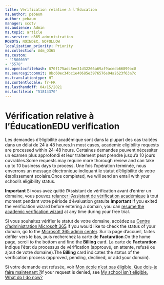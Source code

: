 ```yaml
---
title: Vérification relative à l’Éducation
ms.author: pebaum
author: pebaum
manager: scotv
ms.audience: Admin
ms.topic: article
ms.service: o365-administration
ROBOTS: NOINDEX, NOFOLLOW
localization_priority: Priority
ms.collection: Adm_O365
ms.custom:
- "1500009"
- "5578"
ms.openlocfilehash: 870f175adc5ee31d32266a69af9acedb66899bc8
ms.sourcegitcommit: 8bc60ec34bc1e40685e3976576e04a2623f63a7c
ms.translationtype: HT
ms.contentlocale: fr-FR
ms.lasthandoff: 04/15/2021
ms.locfileid: "51814370"
---
```

# <a name="edu-verification"></a><span data-ttu-id="a76f6-102">Vérification relative à l’Éducation</span><span class="sxs-lookup"><span data-stu-id="a76f6-102">EDU verification</span></span>

<span data-ttu-id="a76f6-103">Les demandes d’éligibilité académique sont dans la plupart des cas traitées dans un délai de 24 à 48 heures.</span><span class="sxs-lookup"><span data-stu-id="a76f6-103">In most cases, academic eligibility requests are processed within 24-48 hours.</span></span> <span data-ttu-id="a76f6-104">Certaines demandes peuvent nécessiter un examen plus approfondi et leur traitement peut prendre jusqu’à 10 jours ouvrables.</span><span class="sxs-lookup"><span data-stu-id="a76f6-104">Some requests may require more thorough review and can take up to 10 business days to process.</span></span> <span data-ttu-id="a76f6-105">Une fois l’opération terminée, nous enverrons un message électronique indiquant le statut d’éligibilité de votre établissement scolaire.</span><span class="sxs-lookup"><span data-stu-id="a76f6-105">Once completed, we will send an email with your school’s eligibility status.</span></span>

<span data-ttu-id="a76f6-106">**Important** Si vous avez quitté l’Assistant de vérification avant d’entrer un domaine, vous pouvez [relancer l’Assistant de vérification académique](https://go.microsoft.com/fwlink/p/?linkid=2135255) à tout moment pendant votre période d’évaluation gratuite.</span><span class="sxs-lookup"><span data-stu-id="a76f6-106">**Important** If you exited the verification wizard before entering a domain, you can [resume the academic verification wizard](https://go.microsoft.com/fwlink/p/?linkid=2135255) at any time during your free trial.</span></span>

<span data-ttu-id="a76f6-107">Si vous souhaitez vérifier le statut de votre domaine, accédez au [Centre d’administration Microsoft 365](https://go.microsoft.com/fwlink/p/?linkid=2024339).</span><span class="sxs-lookup"><span data-stu-id="a76f6-107">If you would like to check the status of your domain, go to the [Microsoft 365 admin center](https://go.microsoft.com/fwlink/p/?linkid=2024339).</span></span> <span data-ttu-id="a76f6-108">Sur la page d’accueil, faites défiler vers le bas, puis recherchez la carte de **Facturation**.</span><span class="sxs-lookup"><span data-stu-id="a76f6-108">On the home page, scroll to the bottom and find the **Billing** card.</span></span> <span data-ttu-id="a76f6-109">La carte de **Facturation** indique l’état du processus de vérification (approuvé, en attente, refusé ou ajout de votre domaine).</span><span class="sxs-lookup"><span data-stu-id="a76f6-109">The **Billing** card indicates the status of the verification process (approved, pending, declined, or add your domain).</span></span>

<span data-ttu-id="a76f6-110">Si votre demande est refusée, voir [Mon école n’est pas éligible. Que dois-je faire maintenant ?](https://docs.microsoft.com/microsoft-365/commerce/subscriptions/verify-academic-eligibility#my-school-isnt-eligible-what-do-i-do-now)</span><span class="sxs-lookup"><span data-stu-id="a76f6-110">If your request is denied, see [My school isn’t eligible. What do I do now?](https://docs.microsoft.com/microsoft-365/commerce/subscriptions/verify-academic-eligibility#my-school-isnt-eligible-what-do-i-do-now)</span></span>